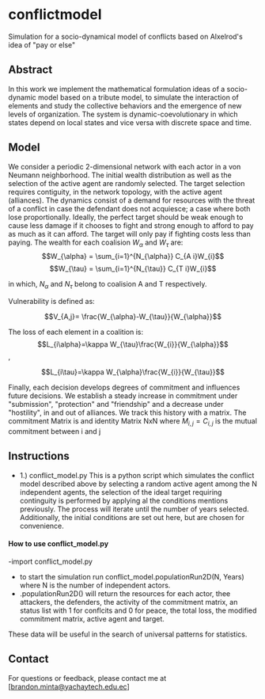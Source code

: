 # conflictmodel
Simulation for a socio-dynamical model of conflicts based on Alxelrod's idea of "pay or else"

## Abstract
In this work we implement the mathematical formulation ideas of a socio-dynamic model based on a tribute model, to simulate the interaction of elements and study the collective behaviors and the emergence of new levels of organization. The system is dynamic-coevolutionary in which states depend on local states and vice versa with discrete space and time.

## Model
We consider a periodic 2-dimensional network with each actor in a von Neumann neighborhood. The initial wealth distribution as well as the selection of the active agent are randomly selected. The target selection requires contiguity, in the network topology, with the active agent (alliances). The dynamics consist of a demand for resources with the threat of a conflict in case the defendant does not acquiesce; a case where both lose proportionally. Ideally, the perfect target should be weak enough to cause less damage if it chooses to fight and strong enough to afford to pay as much as it can afford. The target will only pay if fighting costs less than paying. 
The wealth for each coalision $W_{\alpha}$ and $W_{\tau}$ are:
        $$W_{\alpha} = \sum_{i=1}^{N_{\alpha}} C_{A i}W_{i}$$
        $$W_{\tau} = \sum_{i=1}^{N_{\tau}} C_{T i}W_{i}$$
        
in which, $N_{\alpha}$ and $N_{\tau}$ belong to coalision A and T respectively. 

Vulnerability is defined as: 

$$V_{A,j}= \frac{W_{\alpha}-W_{\tau}}{W_{\alpha}}$$

The loss of each element in a coalition is:
$$L_{i\alpha}=\kappa W_{\tau}\frac{W_{i}}{W_{\alpha}}$$,


$$L_{i\tau}=\kappa W_{\alpha}\frac{W_{i}}{W_{\tau}}$$



Finally, each decision develops degrees of commitment and influences future decisions. We establish a steady increase in commitment under "submission", "protection" and "friendship" and a decrease under "hostility", in and out of alliances. We track this history with a matrix. The commitment Matrix is and identity Matrix NxN where $M_{i,j}=C_{i,j}$ is the mutual commitment between i and j


## Instructions

- 1.) conflict_model.py  This is a python script which simulates the conflict model described above by selecting a random active agent among the N independent agents, the selection of the ideal target requiring continguity is performed by applying al the conditions mentions previously. The process will iterate until the number of years selected. Additionally, the initial conditions are set out here, but are chosen for convenience. 

#### How to use conflict_model.py
-import conflict_model.py 
- to start the simulation run conflict_model.populationRun2D(N, Years) where N is the number of independent actors. 
- .populationRun2D() will return the resources for each actor, thee attackers, the defenders, the activity of the commitment matrix, an status list with 1 for conflcits and 0 for peace, the total loss, the modified commitment matrix, active agent and target. 

These data will be useful in the search of universal patterns for statistics. 




## Contact
For questions or feedback, please contact me at [brandon.minta@yachaytech.edu.ec]